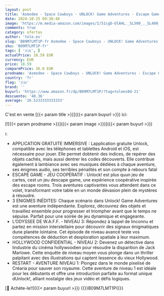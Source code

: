 ```yaml
---
layout: post
title: 'Asmodee - Space Cowboys - UNLOCK! Game Adventures - Escape Game pour Adultes & Enfants dès 10 Ans - Jeu de Cartes Coopératif - A Jouer avec Application Gratuite - 1 à 6 Joueurs - 60 Min - En Français'
date: 2024-10-25 09:38:48
image: 'https://m.media-amazon.com/images/I/51cgD-UlAHL._SL500_._SL400_.jpg'
comments: true
category: ofertas
author: 'tole.es'
slug: 'B09M7LMT1P-fr Asmodee - Space Cowboys - UNLOCK! Game Adventures - Escape...'
sku: 'B09M7LMT1P-fr'
tags: [ '🇫🇷', ]
actualPrice: 18.59 EUR
currency: EUR
price: 18.59
comparePrice: 36.0 EUR
prodname: 'Asmodee - Space Cowboys - UNLOCK! Game Adventures - Escape Game pour Adultes & Enfants dès 10 Ans - Jeu de Cartes Coopératif - A Jouer avec Application Gratuite - 1 à 6 Joueurs - 60 Min - En Français'
country: 'fr'
flag: '🇫🇷'
brand: ''
buyurl: 'https://www.amazon.fr/dp/B09M7LMT1P/?tag=tolees0d-21'
descuento: '48.36'
average: '26.5233333333333'
---
```


C'est en vente [{{< param title >}}]({{< param buyurl >}}) ici:

[![{{< param prodname >}}]({{< param image >}})]({{< param buyurl >}})

ℹ️:

- APPLICATION GRATUITE IMMERSIVE : Lapplication gratuite Unlock, compatible avec les téléphones et tablettes Android et iOS, est nécessaire pour jouer. Elle permet dobtenir des indices, de repérer des objets cachés, mais aussi dentrer les codes découverts. Elle contribue également à lambiance avec ses musiques dédiées à chaque aventure, ses énigmes audio, ses terribles pénalités et son compte à rebours fatal
- ESCAPE GAME - JEU COOPÉRATIF : Unlock! est plus quun jeu de cartes, cest un jeu descape game, une expérience coopérative inspirée des escape rooms. Trois aventures captivantes vous attendent dans ce volet, transformant votre table en un monde dévasion plein de mystères à résoudre.
- 3 ENIGMES INÉDITES: Chaque scénario dans Unlock! Game Adventures est une aventure indépendante. Explorez, découvrez des objets et travaillez ensemble pour progresser et triompher avant que le temps ne sépuise. Parfait pour une soirée de jeu dynamique et engageante.
- L’ODYSSEE DE W.A.F.F. - NIVEAU 3: Répondez à lappel de linconnu et partez en mission interstellaire pour découvrir des signaux énigmatiques dune planète lointaine. Cet épisode de niveau avancé teste vos compétences de déduction et dexploration spatiale à leur maximum.
- HOLLYWOOD CONFIDENTIAL - NIVEAU 2: Devenez un détective dans lindustrie du cinéma hollywoodien pour résoudre la disparition de Jack Marlowe. Cette enquête de niveau moyen vous plonge dans un thriller palpitant avec des illustrations qui captent lessence du vieux Hollywood.
- RESTART - AVENTURE NIVEAU 1: Plongez dans le monde pixelisé de Créaria pour sauver son royaume. Cette aventure de niveau 1 est idéale pour les débutants et offre une introduction parfaite au format unique dUnlock!, alliant nostalgie des jeux vidéo et défis logiques.

[🛒 Achète-le!!]({{< param buyurl >}})
{{<world>}}B09M7LMT1P{{</world>}}
